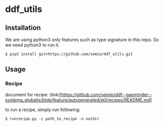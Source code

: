 # ddf_utils

## Installation

We are using python3 only features such as type signature in this repo.
So we need python3 to run it.

```$ pip3 install git+https://github.com/semio/ddf_utils.git```

## Usage

### Recipe

document for recipe: (link)[https://github.com/semio/ddf--gapminder--systema_globalis/blob/feature/autogenerated/etl/recipes/README.md]

to run a recipe, simply run following:

```
$ runrecipe.py -i path_to_recipe -o outdir
```
